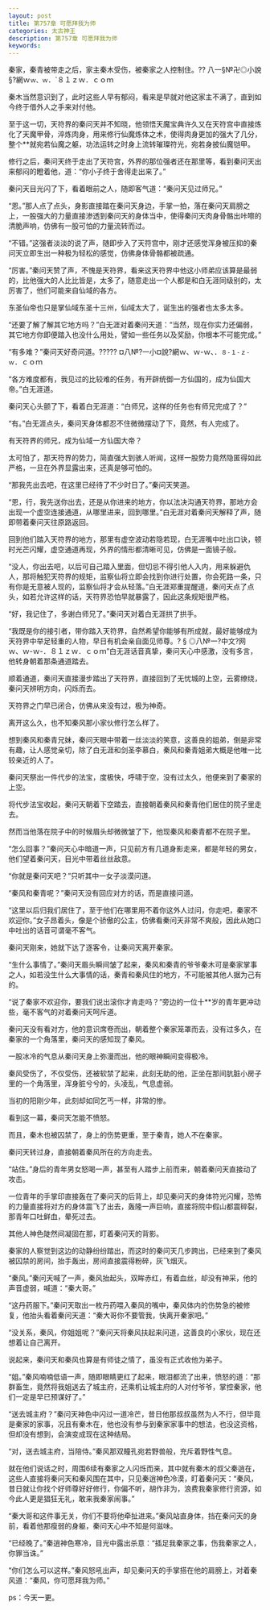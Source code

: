 ```yaml
---
layout: post
title: 第757章 可愿拜我为师
categories: 太古神王
description: 第757章 可愿拜我为师
keywords:
---
```


秦家，秦青被带走之后，家主秦木受伤，被秦家之人控制住。??  八一§№卍◎小說§?網ｗ`ｗ、ｗ`．`８１ｚｗ．ｃｏｍ

秦木当然意识到了，此时这些人早有郁闷，看来是早就对他这家主不满了，直到如今终于借外人之手来对付他。

至于这一切，天符界的秦问天并不知晓，他领悟天魔宝典许久又在天符宫中直接炼化了天魔甲骨，淬炼肉身，用来修行仙魔炼体之术，使得肉身更加的强大了几分，整个**就宛若仙魔之躯，功法运转之时身上流转璀璨符光，宛若身披仙魔铠甲。

修行之后，秦问天终于走出了天符宫，外界的那位强者还在那里等，看到秦问天出来郁闷的瞪着他，道：“你小子终于舍得走出来了。”

秦问天目光闪了下，看着眼前之人，随即客气道：“秦问天见过师兄。”

“恩。”那人点了点头，身影直接踏在秦问天身边，手掌一拍，落在秦问天肩膀之上，一股强大的力量直接渗透到秦问天的身体当中，使得秦问天肉身骨骼出咔嚓的清脆声响，仿佛有一股可怕的力量流转而过。

“不错。”这强者淡淡的说了声，随即步入了天符宫中，刚才还感觉浑身被压抑的秦问天立即生出一种极为轻松的感觉，仿佛身体骨骼都被疏通。

“厉害。”秦问天赞了声，不愧是天符界，看来这天符界中他这小师弟应该算是最弱的，比他强大的人比比皆是，太多了，随意走出一个人都是和白无涯同级别的，太厉害了，他们可能来自仙域的各方。

东圣仙帝也只是掌仙域东圣十三州，仙域太大了，诞生出的强者也太多太多。

“还要了解了解其它地方吗？”白无涯对着秦问天道：“当然，现在你实力还偏弱，其它地方你即便踏入也没什么用处，譬如一些任务以及奖励，你根本不可能完成。”

“有多难？”秦问天好奇问道。????? ¤八№?一小¤說?網ｗ、ｗ-ｗ、．`８-１-ｚ-ｗ`．ｃｏｍ

“各方难度都有，我见过的比较难的任务，有开辟统御一方仙国的，成为仙国大帝。”白无涯道。

秦问天心头颤了下，看着白无涯道：“白师兄，这样的任务也有师兄完成了？”

“有。”白无涯点头，秦问天身体都忍不住微微摆动了下，竟然，有人完成了。

有天符界的师兄，成为仙域一方仙国大帝？

太可怕了，那天符界的势力，简直强大到骇人听闻，这样一股势力竟然隐匿得如此严格，一旦在外界显露出来，还真是够可怕的。

“那我先出去吧，在这里已经待了不少时日了。”秦问天笑道。

“恩，行，我先送你出去，还是从你进来的地方，你以法决沟通天符界，那地方会出现一个虚空连接通道，从哪里进来，回到哪里。”白无涯对着秦问天解释了声，随即带着秦问天往原路返回。

回到他们踏入天符界的地方，那里有虚空波动若隐若现，白无涯嘴中吐出口诀，顿时光芒闪耀，虚空通道再现，外界的情形都清晰可见，仿佛是一面镜子般。

“没人，你出去吧，以后可自己踏入里面，但切忌不得引他人入内，用来躲避仇人，那将触犯天符界的规矩，监察仙将立即会找到你进行处置，你会死路一条，只有你是无意被人现的，监察仙将才会从轻落。”白无涯郑重提醒道，秦问天点了点头，如若允许这样的话，天符界恐怕早就暴露了，因此这条规矩很严格。

“好，我记住了，多谢白师兄了。”秦问天对着白无涯拱了拱手。

“我既是你的接引者，带你踏入天符界，自然希望你能够有所成就，最好能够成为天符界中举足轻重的人物，早日有机会亲自面见师尊。? § ◎八№一?中文?网  ｗ、ｗ-ｗ-．８１ｚｗ．ｃｏｍ”白无涯话音真挚，秦问天心中感激，没有多言，他转身朝着那条通道踏去。

顺着通道，秦问天直接漫步踏出了天符界，直接回到了无忧城的上空，云雾缭绕，秦问天辨明方向，闪烁而去。

天符界之门早已闭合，仿佛从来没有过，极为神奇。

离开这么久，也不知秦风那小家伙修行怎么样了。

想到秦风和秦青兄妹，秦问天眼中带着一丝淡淡的笑意，这善良的姐弟，倒是非常有趣，让人感觉亲切，除了白无涯和剑圣李慕白，秦风和秦青姐弟大概是他唯一比较亲近的人了。

秦问天祭出一件代步的法宝，度极快，呼啸于空，没有过太久，他便来到了秦家的上空。

将代步法宝收起，秦问天朝着下空踏去，直接朝着秦风和秦青他们居住的院子里走去。

然而当他落在院子中的时候眉头却微微皱了下，他现秦风和秦青都不在院子里。

“怎么回事？”秦问天心中暗道一声，只见前方有几道身影走来，都是年轻的男女，他们望着秦问天，目光中带着丝丝敌意。

“你就是秦问天吧？”只听其中一女子淡漠问道。

“秦风和秦青呢？”秦问天没有回应对方的话，而是直接问道。

“这里以后归我们居住了，至于他们在哪里用不着你这外人过问，你走吧，秦家不欢迎你。”女子昂着头，像是个骄傲的公主，仿佛看秦问天非常不爽般，因此从她口中吐出的话音可谓毫不客气。

秦问天刚来，她就下达了逐客令，让秦问天离开秦家。

“生什么事情了。”秦问天眉头瞬间皱了起来，秦风和秦青的爷爷秦木可是秦家掌事之人，如若没生什么大事情的话，秦青和秦风住的地方，不可能被其他人据为己有的。

“说了秦家不欢迎你，要我们说出滚你才肯走吗？”旁边的一位十**岁的青年更冲动些，毫不客气的对着秦问天呵斥道。

秦问天没有看对方，他的意识席卷而出，朝着整个秦家笼罩而去，没有过多久，在秦家的一个角落里，秦问天的感知现了秦风。

一股冰冷的气息从秦问天身上弥漫而出，他的眼神瞬间变得极冷。

秦风受伤了，不仅受伤，还被软禁了起来，此刻无助的他，正坐在那间肮脏小房子里的一个角落里，浑身脏兮兮的，头凌乱，气息虚弱。

当初的阳刚少年，此刻却如同乞丐一样，非常的惨。

看到这一幕，秦问天怎能不愤怒。

而且，秦木也被囚禁了，身上的伤势更重，至于秦青，她人不在秦家。

秦问天转过身，直接朝着秦风所在的方向走去。

“站住。”身后的青年男女怒喝一声，甚至有人踏步上前而来，朝着秦问天直接动了攻击。

一位青年的手掌印直接轰在了秦问天的后背上，却见秦问天的身体符光闪耀，恐怖的力量直接将对方的身体震飞了出去，轰隆一声巨响，直接将院中假山都震碎裂，那青年口吐鲜血，晕死过去。

其他人神色陡然间凝固在那，盯着秦问天的背影。

秦家的人察觉到这边的动静纷纷踏出，而这时的秦问天几步跨出，已经来到了秦风被囚禁的房间，抬手轰出，房间直接震得粉碎，灰飞烟灭。

“秦风。”秦问天喊了一声，秦风抬起头，双眸赤红，有着血丝，却没有神采，他的声音虚弱，喊道：“秦大哥。”

“这丹药服下。”秦问天取出一枚丹药喂入秦风的嘴中，秦风体内的伤势急的被修复，他抬头看着秦问天道：“秦大哥你不要管我，快离开秦家吧。”

“没关系，秦风，你姐姐呢？”秦问天将秦风扶起来问道，这善良的小家伙，现在还想着让自己离开。

说起来，秦问天和秦风也算是有师徒之情了，虽没有正式收他为弟子。

“姐。”秦风喃喃低语一声，随即眼睛更红了起来，眼泪都流了出来，愤怒的道：“那群畜生，竟然将我姐送去了城主府，还乘机让城主府的人对付爷爷，掌控秦家，他们一定是早已预谋好了。”

“送去城主府？”秦问天神色中闪过一道冷芒，昔日他那叔叔虽然为人不行，但毕竟是秦家的家事，况且有秦木在，他也没有参与到秦家家事中的想法，也没这资格，但却没有想到，会演变成现在这种结局。

“对，送去城主府，当陪侍。”秦风那双瞳孔宛若野兽般，充斥着野性气息。

就在他们说话之时，周围6续有秦家之人闪烁而来，其中就有秦木的叔父秦逍在，这些人直接将秦问天和秦风围在其中，只见秦逍神色冷漠，盯着秦问天：“秦风，昔日就让你找个好师尊好好修行，你偏不听，胡作非为，浪费我秦家修行资源，如今此人更是猖狂无礼，敢来我秦家闹事。”

“秦大哥和这件事无关，你们不要将他牵扯进来。”秦风站直身体，挡在秦问天的身前，看着他那瘦弱的身躯，秦问天心中不知是何滋味。

“已经晚了。”秦逍神色寒冷，目光中露出杀意：“插足我秦家之事，伤我秦家之人，你罪当诛。”

“你们怎么可以这样。”秦风怒吼出声，却见秦问天的手掌搭在他的肩膀上，对着秦风道：“秦风，你可愿拜我为师。”

ps：今天一更。
